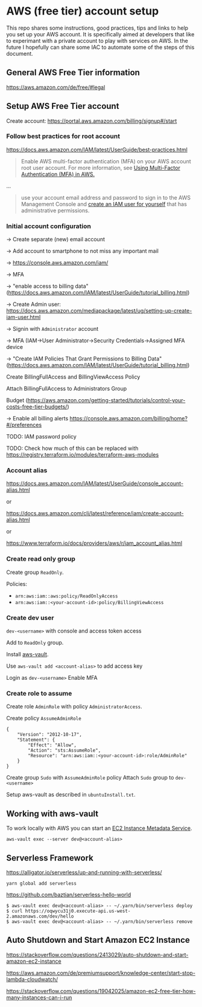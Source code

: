 # AWS (free tier) account setup

This repo shares some instructions, good practices, tips and links to help you set up your AWS account. It is specifically aimed at developers that like to experimant with a private account to play with services on AWS. In the future I hopefully can share some IAC to automate some of the steps of this document.

## General AWS Free Tier information

https://aws.amazon.com/de/free/#legal

## Setup AWS Free Tier account

Create account: https://portal.aws.amazon.com/billing/signup#/start

### Follow best practices for root account

https://docs.aws.amazon.com/IAM/latest/UserGuide/best-practices.html

> Enable AWS multi-factor authentication (MFA) on your AWS account root user account. For more information, see [Using Multi-Factor Authentication (MFA) in AWS.](https://docs.aws.amazon.com/IAM/latest/UserGuide/id_credentials_mfa.html)

...

> use your account email address and password to sign in to the AWS Management Console and [create an IAM user for yourself](https://docs.aws.amazon.com/IAM/latest/UserGuide/getting-started_create-admin-group.html) that has administrative permissions.

### Initial account configuration

-> Create separate (new) email account

-> Add account to smartphone to not miss any important mail

-> https://console.aws.amazon.com/iam/

-> MFA

-> "enable access to billing data" (https://docs.aws.amazon.com/IAM/latest/UserGuide/tutorial_billing.html)

-> Create Admin user: https://docs.aws.amazon.com/mediapackage/latest/ug/setting-up-create-iam-user.html

-> Signin with `Administrator` account

-> MFA (IAM->User Administrator->Security Credentials->Assigned MFA device

-> "Create IAM Policies That Grant Permissions to Billing Data" (https://docs.aws.amazon.com/IAM/latest/UserGuide/tutorial_billing.html)

 Create  BillingFullAccess and BillingViewAccess Policy

 Attach BillingFullAccess to Administrators Group

Budget (https://aws.amazon.com/getting-started/tutorials/control-your-costs-free-tier-budgets/)

-> Enable all billing alerts https://console.aws.amazon.com/billing/home?#/preferences


TODO: IAM password policy

TODO: Check how much of this can be replaced with https://registry.terraform.io/modules/terraform-aws-modules

### Account alias

https://docs.aws.amazon.com/IAM/latest/UserGuide/console_account-alias.html

or

https://docs.aws.amazon.com/cli/latest/reference/iam/create-account-alias.html

or

https://www.terraform.io/docs/providers/aws/r/iam_account_alias.html

### Create read only group

Create group `ReadOnly`.

Policies:
* `arn:aws:iam::aws:policy/ReadOnlyAccess`
* `arn:aws:iam::<your-account-id>:policy/BillingViewAccess`

### Create dev user

`dev-<username>` with console and access token access

Add to `ReadOnly` group.

Install [aws-vault](https://github.com/99designs/aws-vault/).

Use `aws-vault add <account-alias>` to add access key

Login as `dev-<username>`
Enable MFA

### Create role to assume

Create role `AdminRole` with policy `AdministratorAccess`.

Create policy `AssumeAdminRole`

    {
        "Version": "2012-10-17",
        "Statement": {
            "Effect": "Allow",
            "Action": "sts:AssumeRole",
            "Resource": "arn:aws:iam::<your-account-id>:role/AdminRole"
        }
    }

Create group `Sudo` with `AssumeAdminRole` policy
Attach `Sudo` group to `dev-<username>`

Setup aws-vault as described in `ubuntuInstall.txt`.

## Working with aws-vault

To work locally with AWS you can start an [EC2 Instance Metadata Service](https://docs.aws.amazon.com/AWSEC2/latest/UserGuide/ec2-instance-metadata.html).

    aws-vault exec --server dev@<account-alias>

## Serverless Framework

https://alligator.io/serverless/up-and-running-with-serverless/

    yarn global add serverless

https://github.com/baztian/serverless-hello-world

    $ aws-vault exec dev@<account-alias> -- ~/.yarn/bin/serverless deploy
    $ curl https://oqwycu31j0.execute-api.us-west-2.amazonaws.com/dev/hello
    $ aws-vault exec dev@<account-alias> -- ~/.yarn/bin/serverless remove

## Auto Shutdown and Start Amazon EC2 Instance

https://stackoverflow.com/questions/2413029/auto-shutdown-and-start-amazon-ec2-instance

https://aws.amazon.com/de/premiumsupport/knowledge-center/start-stop-lambda-cloudwatch/

https://stackoverflow.com/questions/19042025/amazon-ec2-free-tier-how-many-instances-can-i-run
